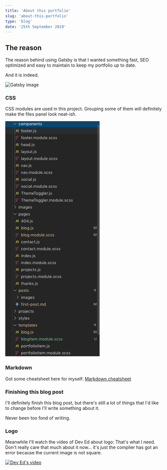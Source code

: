 ```yaml
---
title: 'About this portfolio'
slug: 'about-this-portfolio'
type: 'blog'
date: '25th September 2019'
---
```

## The reason
 The reason behind using Gatsby is that I wanted something fast, SEO optimized and easy to maintain to keep my portfolio up to date.

 And it is indeed.

![Gatsby image](https://i.guim.co.uk/img/media/cc5ff87a032ce6e4144e63a2a1cbe476dbc7cd5a/273_0_3253_1952/master/3253.jpg?width=300&quality=85&auto=format&fit=max&s=5d5ec52176d9eaf902e0beaf5da32fc2)

### CSS
CSS modules are used in this project. Grouping some of them will definitely make the files panel look neat-ish.

![Messy files panel](images/mess.png)

### Markdown 
Got some cheatsheet here for myself: [Markdown cheatsheet](https://github.com/adam-p/markdown-here/wiki/Markdown-Cheatsheet)

### Finishing this blog post
I'll definitely finish this blog post, but there's still a lot of things that I'd like to change before I'll write something about it.

Never been too fond of writing.


### Logo
Meanwhile I'll watch the video of Dev Ed about logo: That's what I need. Don't really care that much about it now... it's just the complier has got an error because the current image is not square. 


[![Dev Ed's video](https://img.youtube.com/vi/Vy83OJvc_As/0.jpg)](https://www.youtube.com/watch?v=Vy83OJvc_As)


